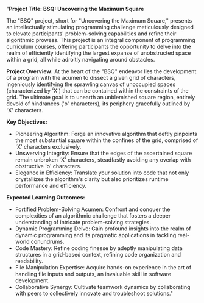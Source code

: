 "**Project Title: BSQ: Uncovering the Maximum Square**

The "BSQ" project, short for "Uncovering the Maximum Square," presents an intellectually stimulating programming challenge meticulously designed to elevate participants' problem-solving capabilities and refine their algorithmic prowess. 
This project is an integral component of programming curriculum courses, offering participants the opportunity to delve into the realm of efficiently identifying the largest expanse of unobstructed space within a grid, 
all while adroitly navigating around obstacles.

**Project Overview:**
At the heart of the "BSQ" endeavor lies the development of a program with the acumen to dissect a given grid of characters, ingeniously identifying the sprawling canvas of unoccupied spaces (characterized by 'X') 
that can be contained within the constraints of the grid. The ultimate goal is to unearth an unblemished square region, entirely devoid of hindrances ('o' characters), its periphery gracefully outlined by 'X' characters.

**Key Objectives:**
- Pioneering Algorithm: Forge an innovative algorithm that deftly pinpoints the most substantial square within the confines of the grid, comprised of 'X' characters exclusively.
- Unswerving Integrity: Ensure that the edges of the ascertained square remain unbroken 'X' characters, steadfastly avoiding any overlap with obstructive 'o' characters.
- Elegance in Efficiency: Translate your solution into code that not only crystallizes the algorithm's clarity but also prioritizes runtime performance and efficiency.

**Expected Learning Outcomes:**
- Fortified Problem-Solving Acumen: Confront and conquer the complexities of an algorithmic challenge that fosters a deeper understanding of intricate problem-solving strategies.
- Dynamic Programming Delve: Gain profound insights into the realm of dynamic programming and its pragmatic applications in tackling real-world conundrums.
- Code Mastery: Refine coding finesse by adeptly manipulating data structures in a grid-based context, refining code organization and readability.
- File Manipulation Expertise: Acquire hands-on experience in the art of handling file inputs and outputs, an invaluable skill in software development.
- Collaborative Synergy: Cultivate teamwork dynamics by collaborating with peers to collectively innovate and troubleshoot solutions."
